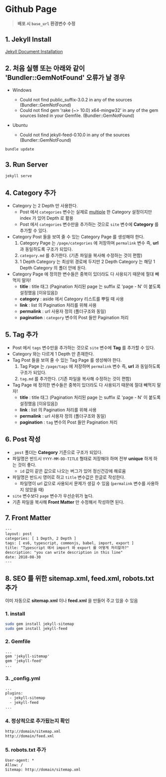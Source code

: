 # Github Page

>**배포 시 `base_url` 환경변수 수정**

## 1. Jekyll Install

[Jekyll Document Installation](https://jekyllrb.com/docs/installation)

## 2. 처음 실행 또는 아래와 같이 'Bundler::GemNotFound' 오류가 날 경우

* Windows
  * Could not find public_suffix-3.0.2 in any of the sources (Bundler::GemNotFound)  
  * Could not find gem 'rake (~> 10.0) x64-mingw32' in any of the gem sources listed in your Gemfile. (Bundler::GemNotFound)

* Ubuntu
  * Could not find jekyll-feed-0.10.0 in any of the sources (Bundler::GemNotFound)

```bash
bundle update
```

## 3. Run Server

```bash
jekyll serve
```

## 4. Category 추가

* Category 는 2 Depth 만 사용한다.
  * Post 에서 `categories` 변수는 실제로 <u>multiple</u> 한 Category 설정이지만 index 가 있어 Depth 로 활용
  * Post 에서 `categories` 변수만을 추가하는 것으로 `site` 변수에 **Category** 를 추가할 수 있다.
* Category Post 들을 보여 줄 수 있는 Category Page 를 생성해야 한다.
  1. Category Page 는 `/page/categories` 에 저장하며 `permalink` 변수 즉, **url** 과 동일하도록 구조가 되있다.
  2. `category.md` 를 추가한다. (기존 파일을 복사해 수정하는 것이 편함)
  3. 1 Depth Category 는 최상위 경로에 두지만 2 Depth Category 는 해당 1 Depth Category 의 폴더 안에 둔다.
* Category Page 에 정의한 변수들은 중복이 있더라도 다 사용되기 때문에 절대 빼먹지 말자!
  * **title** : title 태그 (Pagination 처리된 page 는 suffix 로 'page - N' 이 붙도록 설정했음 [이유있음])
  * **category** : aside 에서 Category 리스트를 뿌릴 때 사용
  * **link** : list 의 Pagination 처리를 위해 사용
  * **permalink** : url 사용자 정의 (폴더구조와 동일)
  * **pagination** : `category` 변수의 Post 들만 Pagination 처리

## 5. Tag 추가

* Post 에서 `tags` 변수만을 추가하는 것으로 `site` 변수에 **Tag** 를 추가할 수 있다.
* Category 와는 다르게 1 Depth 만 존재한다.
* Tag Post 들을 보여 줄 수 있는 Tag Page 를 생성해야 한다.
  1. Tag Page 는 `/page/tags` 에 저장하며 `permalink` 변수 즉, **url** 과 동일하도록 구조가 되있다.
  2. `tag.md` 를 추가한다. (기존 파일을 복사해 수정하는 것이 편함)
* Tag Page 에 정의한 변수들은 중복이 있더라도 다 사용되기 때문에 절대 빼먹지 말자!
  * **title** : title 태그 (Pagination 처리된 page 는 suffix 로 'page - N' 이 붙도록 설정했음 [이유있음])
  * **link** : list 의 Pagination 처리를 위해 사용
  * **permalink** : url 사용자 정의 (폴더구조와 동일)
  * **pagination** : `tag` 변수의 Post 들만 Pagination 처리

## 6. Post 작성

* `_post` 폴더는 **Category** 기준으로 구조가 되있다.
* 파일명은 반드시 `YYYY-MM-DD-TITLE` 형태로 저장해야 하며 전부 **unique** 하게 하는 것이 좋다.
  * `id` 값이 같은 값으로 나오는 버그가 있어 정신건강에 해로움
* 파일명은 반드시 영어로 하고 `title` 변수값은 한글로 작성한다.
  * 파일명이 url 값으로 사용되서 문제가 생길 수 있음 (`permalink` 변수를 사용하지 않았을 때)
* `site` 변수보다 `page` 변수가 우선순위가 높다.
* 기존 파일을 복사해 **Front Matter** 만 수정해서 작성하면 된다.

## 7. Front Matter

```txt
---
layout: post
categories: [ 1 Depth, 2 Depth ]
tags: [ es6, typescript, commonjs, babel, import, export ]
title: "Typescript 에서 import 와 export 를 어떻게 처리할까?"
description: "you can write description in this line"
date: 2018-08-30
---
```

## 8. SEO 를 위한 sitemap.xml, feed.xml, robots.txt 추가

이미 자동으로 **sitemap.xml** 이나 **feed.xml** 을 만들어 주고 있을 수 있음

### 1. install

```bash
sudo gem install jekyll-sitemap
sudo gem install jekyll-feed
```

### 2. Gemfile

```txt
...
gem 'jekyll-sitemap'
gem 'jekyll-feed'
...
```

### 3. _config.yml

```txt
...
plugins:
  - jekyll-sitemap
  - jekyll-feed
...
```

### 4. 정상적으로 추가됬는지 확인

```txt
http://domain/sitemap.xml
http://domain/feed.xml
```

### 5. robots.txt 추가

```txt
User-agent: *
Allow: /
Sitemap: http://domain/sitemap.xml
```